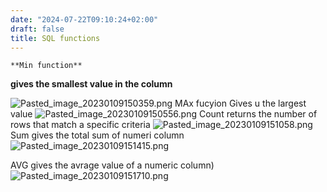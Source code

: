 ```yaml
---
date: "2024-07-22T09:10:24+02:00"
draft: false
title: SQL functions
---
```


    **Min function** 

**gives the smallest value in the column**

![Pasted_image_20230109150359.png](/Notes/Pasted_image_20230109150359.png)
MAx fucyion Gives u the largest value
![Pasted_image_20230109150556.png](/Notes/Pasted_image_20230109150556.png)
Count returns the number of rows that match a specific criteria
![Pasted_image_20230109151058.png](/Notes/Pasted_image_20230109151058.png)
Sum gives the total sum of numeri column
![Pasted_image_20230109151415.png](/Notes/Pasted_image_20230109151415.png)

AVG gives the avrage value of a numeric column)
![Pasted_image_20230109151710.png](/Notes/Pasted_image_20230109151710.png)
